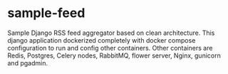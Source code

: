 # sample-feed
Sample Django RSS feed aggregator based on clean architecture. This django application dockerized completely with docker compose configuration to run and config other containers. Other containers are Redis, Postgres, Celery nodes, RabbitMQ, flower server, Nginx, gunicorn and pgadmin.
